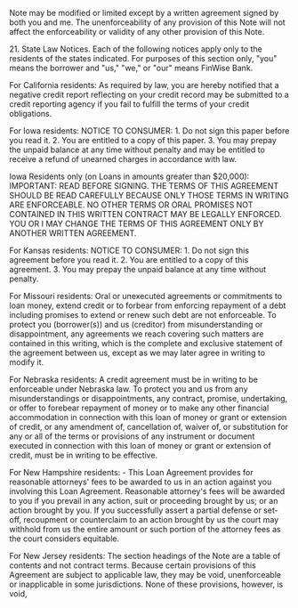 <!-- PageHeader="DocuSign Envelope ID: DBA6052C-CD13-4FDA-828F-BB02701140B7" -->
<!-- PageHeader="Copy of the Electronic Original@ document managed by the eCore® On Demand (EOD™) Service." -->

Note may be modified or limited except by a written agreement signed by both you and me. The
unenforceability of any provision of this Note will not affect the enforceability or validity of any other
provision of this Note.

21\. State Law Notices. Each of the following notices apply only to the residents of the states indicated.
For purposes of this section only, "you" means the borrower and "us," "we," or "our" means FinWise Bank.

For California residents: As required by law, you are hereby notified that a negative credit report reflecting
on your credit record may be submitted to a credit reporting agency if you fail to fulfill the terms of your
credit obligations.

For Iowa residents: NOTICE TO CONSUMER: 1. Do not sign this paper before you read it. 2. You
are entitled to a copy of this paper. 3. You may prepay the unpaid balance at any time without penalty
and may be entitled to receive a refund of unearned charges in accordance with law.

Iowa Residents only (on Loans in amounts greater than $20,000): IMPORTANT: READ BEFORE
SIGNING. THE TERMS OF THIS AGREEMENT SHOULD BE READ CAREFULLY BECAUSE
ONLY THOSE TERMS IN WRITING ARE ENFORCEABLE. NO OTHER TERMS OR ORAL
PROMISES NOT CONTAINED IN THIS WRITTEN CONTRACT MAY BE LEGALLY ENFORCED.
YOU OR I MAY CHANGE THE TERMS OF THIS AGREEMENT ONLY BY ANOTHER WRITTEN
AGREEMENT.

For Kansas residents: NOTICE TO CONSUMER: 1. Do not sign this agreement before you read it. 2.
You are entitled to a copy of this agreement. 3. You may prepay the unpaid balance at any time
without penalty.

For Missouri residents: Oral or unexecuted agreements or commitments to loan money, extend credit
or to forbear from enforcing repayment of a debt including promises to extend or renew such debt are
not enforceable. To protect you (borrower(s)) and us (creditor) from misunderstanding or
disappointment, any agreements we reach covering such matters are contained in this writing, which is
the complete and exclusive statement of the agreement between us, except as we may later agree in
writing to modify it.

For Nebraska residents: A credit agreement must be in writing to be enforceable under Nebraska law. To
protect you and us from any misunderstandings or disappointments, any contract, promise, undertaking, or
offer to forebear repayment of money or to make any other financial accommodation in connection with this
loan of money or grant or extension of credit, or any amendment of, cancellation of, waiver of, or
substitution for any or all of the terms or provisions of any instrument or document executed in connection
with this loan of money or grant or extension of credit, must be in writing to be effective.

For New Hampshire residents: - This Loan Agreement provides for reasonable attorneys' fees to be awarded
to us in an action against you involving this Loan Agreement. Reasonable attorney's fees will be awarded to
you if you prevail in any action, suit or proceeding brought by us; or an action brought by you. If you
successfully assert a partial defense or set-off, recoupment or counterclaim to an action brought by us the
court may withhold from us the entire amount or such portion of the attorney fees as the court considers
equitable.

For New Jersey residents: The section headings of the Note are a table of contents and not contract
terms. Because certain provisions of this Agreement are subject to applicable law, they may be void,
unenforceable or inapplicable in some jurisdictions. None of these provisions, however, is void,

<!-- PageFooter="The original document is owned by Velocity Investments, LLC and this copy was created on May 03, 2022 02:55:13 PM." -->
<!-- PageBreak -->

